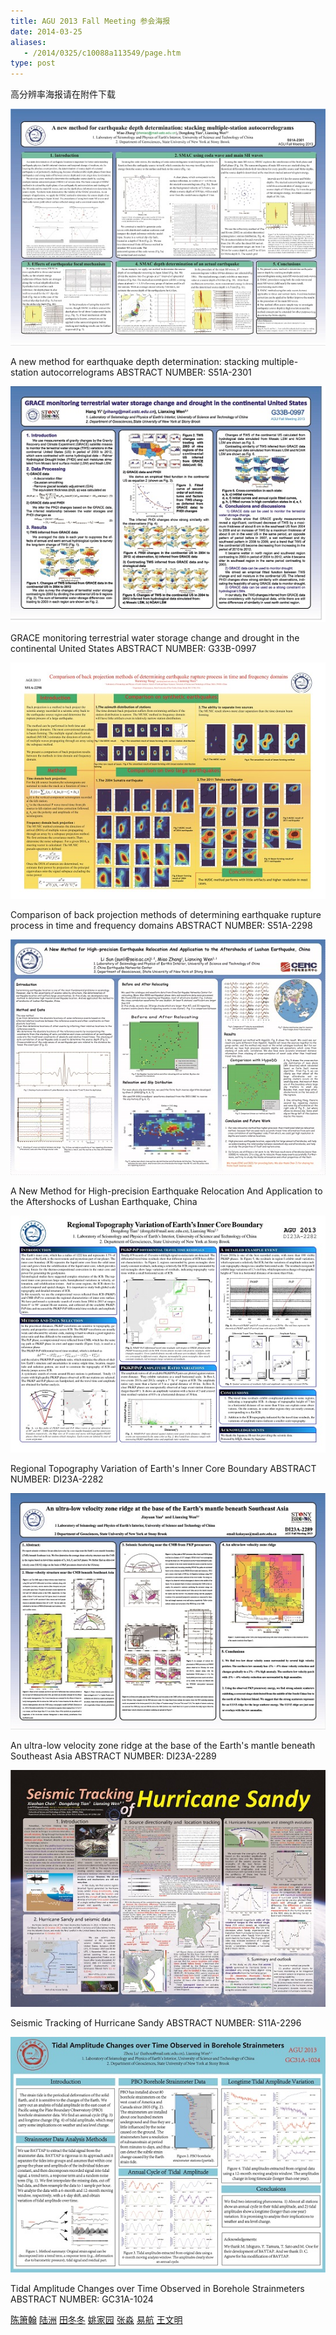 ```yaml
---
title: AGU 2013 Fall Meeting 参会海报
date: 2014-03-25
aliases:
   - /2014/0325/c10088a113549/page.htm
type: post
---
```

高分辨率海报请在附件下载

![](thumb_zhangm.jpg)

A new method for earthquake depth determination: stacking multiple-station autocorrelograms
ABSTRACT NUMBER: S51A-2301

![](thumb_yih.jpg)

GRACE monitoring terrestrial water storage change and drought in the continental United States
ABSTRACT NUMBER: G33B-0997

![](thumb_wangwm.jpg)

Comparison of back projection methods of determining earthquake rupture process in time and frequency domains
ABSTRACT NUMBER: S51A-2298

![](thumb_sunl.jpg)

A New Method for High-precision Earthquake Relocation And Application to the Aftershocks of Lushan Earthquake, China

![](thumb_tiandd.jpg)

Regional Topography Variation of Earth's Inner Core Boundary
ABSTRACT NUMBER: DI23A-2282


![](thumb_yaojy.jpg)

An ultra-low velocity zone ridge at the base of the Earth's mantle beneath Southeast Asia
ABSTRACT NUMBER: DI23A-2289

![](thumb_chenxh.jpg)

Seismic Tracking of Hurricane Sandy
ABSTRACT NUMBER: S11A-2296

![](thumb_luz.jpg)

Tidal Amplitude Changes over Time Observed in Borehole Strainmeters
ABSTRACT NUMBER: GC31A-1024

[陈箫翰](chenxh.png)  [陆洲](luz.png)  [田冬冬](tiandd.png) [姚家园](yaojy.png) [张淼](zhangm.png) [易航](yih.png) [王文明](wangwm.png)

